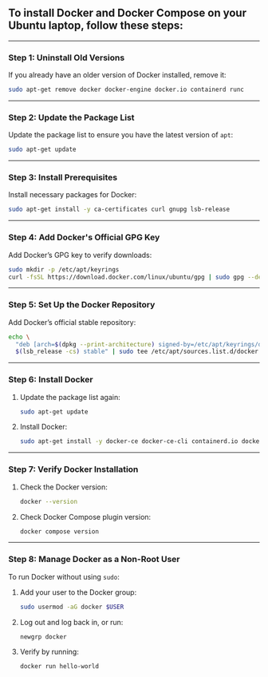 ## To install Docker and Docker Compose on your Ubuntu laptop, follow these steps:

---

### **Step 1: Uninstall Old Versions**
If you already have an older version of Docker installed, remove it:
```bash
sudo apt-get remove docker docker-engine docker.io containerd runc
```

---

### **Step 2: Update the Package List**
Update the package list to ensure you have the latest version of `apt`:
```bash
sudo apt-get update
```

---

### **Step 3: Install Prerequisites**
Install necessary packages for Docker:
```bash
sudo apt-get install -y ca-certificates curl gnupg lsb-release
```

---

### **Step 4: Add Docker's Official GPG Key**
Add Docker’s GPG key to verify downloads:
```bash
sudo mkdir -p /etc/apt/keyrings
curl -fsSL https://download.docker.com/linux/ubuntu/gpg | sudo gpg --dearmor -o /etc/apt/keyrings/docker.gpg
```

---

### **Step 5: Set Up the Docker Repository**
Add Docker’s official stable repository:
```bash
echo \
  "deb [arch=$(dpkg --print-architecture) signed-by=/etc/apt/keyrings/docker.gpg] https://download.docker.com/linux/ubuntu \
  $(lsb_release -cs) stable" | sudo tee /etc/apt/sources.list.d/docker.list > /dev/null
```

---

### **Step 6: Install Docker**
1. Update the package list again:
   ```bash
   sudo apt-get update
   ```

2. Install Docker:
   ```bash
   sudo apt-get install -y docker-ce docker-ce-cli containerd.io docker-buildx-plugin docker-compose-plugin
   ```

---

### **Step 7: Verify Docker Installation**
1. Check the Docker version:
   ```bash
   docker --version
   ```

2. Check Docker Compose plugin version:
   ```bash
   docker compose version
   ```

---

### **Step 8: Manage Docker as a Non-Root User**
To run Docker without using `sudo`:
1. Add your user to the Docker group:
   ```bash
   sudo usermod -aG docker $USER
   ```

2. Log out and log back in, or run:
   ```bash
   newgrp docker
   ```

3. Verify by running:
   ```bash
   docker run hello-world
   ```
